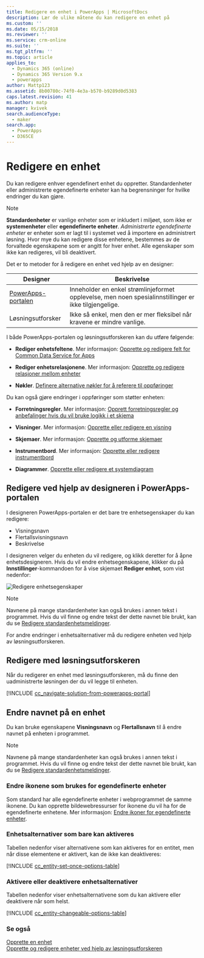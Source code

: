 ```yaml
---
title: Redigere en enhet i PowerApps | MicrosoftDocs
description: Lær de ulike måtene du kan redigere en enhet på
ms.custom: ''
ms.date: 05/15/2018
ms.reviewer: ''
ms.service: crm-online
ms.suite: ''
ms.tgt_pltfrm: ''
ms.topic: article
applies_to:
  - Dynamics 365 (online)
  - Dynamics 365 Version 9.x
  - powerapps
author: Mattp123
ms.assetid: 8b00780c-74f0-4e3a-b570-b9289d0d5383
caps.latest.revision: 41
ms.author: matp
manager: kvivek
search.audienceType:
  - maker
search.app:
  - PowerApps
  - D365CE
---
```

# <a name="edit-an-entity"></a>Redigere en enhet

Du kan redigere enhver egendefinert enhet du oppretter. Standardenheter eller administrerte egendefinerte enheter kan ha begrensninger for hvilke endringer du kan gjøre.  
  
> [!NOTE]
> **Standardenheter** er vanlige enheter som er inkludert i miljøet, som ikke er **systemenheter** eller **egendefinerte enheter**. *Administrerte egendefinerte enheter* er enheter som er lagt til i systemet ved å importere en administrert løsning. Hvor mye du kan redigere disse enhetene, bestemmes av de forvaltede egenskapene som er angitt for hver enhet. Alle egenskaper som ikke kan redigeres, vil bli deaktivert. 

Det er to metoder for å redigere en enhet ved hjelp av en designer:

|Designer|Beskrivelse|
|--|--|
|[PowerApps-portalen](https://web.powerapps.com/?utm_source=padocs&utm_medium=linkinadoc&utm_campaign=referralsfromdoc)|Inneholder en enkel strømlinjeformet opplevelse, men noen spesialinnstillinger er ikke tilgjengelige.|
|Løsningsutforsker|Ikke så enkel, men den er mer fleksibel når kravene er mindre vanlige.|

I både PowerApps-portalen og løsningsutforskeren kan du utføre følgende:

- **Rediger enhetsfeltene**. Mer informasjon: [Opprette og redigere felt for Common Data Service for Apps](create-edit-fields.md)
  
- **Rediger enhetsrelasjonene**. Mer informasjon: [Opprette og redigere relasjoner mellom enheter](create-edit-entity-relationships.md)

- **Nøkler**. [Definere alternative nøkler for å referere til oppføringer](define-alternate-keys-reference-records.md)
  
Du kan også gjøre endringer i oppføringer som støtter enheten:  

- **Forretningsregler**. Mer informasjon: [Opprett forretningsregler og anbefalinger hvis du vil bruke logikk i et skjema](../model-driven-apps/create-business-rules-recommendations-apply-logic-form.md)

- **Visninger**. Mer informasjon: [Opprette eller redigere en visning](../model-driven-apps/create-edit-views.md)
  
- **Skjemaer**. Mer informasjon: [Opprette og utforme skjemaer](../model-driven-apps/create-design-forms.md)

- **Instrumentbord**. Mer informasjon: [Opprette eller redigere instrumentbord](../model-driven-apps/create-edit-dashboards.md)

- **Diagrammer**. [Opprette eller redigere et systemdiagram](../model-driven-apps/create-edit-system-chart.md)

## <a name="edit-using-powerapps-portal-designer"></a>Redigere ved hjelp av designeren i PowerApps-portalen

I designeren PowerApps-portalen er det bare tre enhetsegenskaper du kan redigere:
 - Visningsnavn
 - Flertallsvisningsnavn
 - Beskrivelse

I designeren velger du enheten du vil redigere, og klikk deretter for å åpne enhetsdesigneren. Hvis du vil endre enhetsegenskapene, klikker du på **Innstillinger**-kommandoen for å vise skjemaet **Rediger enhet**, som vist nedenfor:

![Redigere enhetsegenskaper](media/edit-entity-properties-powerapps-portal-designer.png)

> [!NOTE]
>  Navnene på mange standardenheter kan også brukes i annen tekst i programmet. Hvis du vil finne og endre tekst der dette navnet ble brukt, kan du se [Redigere standardenhetsmeldinger](edit-system-entity-messages.md).

For andre endringer i enhetsalternativer må du redigere enheten ved hjelp av løsningsutforskeren.

## <a name="edit-using-solution-explorer"></a>Redigere med løsningsutforskeren

Når du redigerer en enhet med løsningsutforskeren, må du finne den uadministrerte løsningen der du vil legge til enheten.

[!INCLUDE [cc_navigate-solution-from-powerapps-portal](../../includes/cc_navigate-solution-from-powerapps-portal.md)]
  
<a name="BKMK_ChangeEntityName"></a> 
  
## <a name="change-the-name-of-an-entity"></a>Endre navnet på en enhet  

Du kan bruke egenskapene **Visningsnavn** og **Flertallsnavn** til å endre navnet på enheten i programmet. 

> [!NOTE]
>  Navnene på mange standardenheter kan også brukes i annen tekst i programmet. Hvis du vil finne og endre tekst der dette navnet ble brukt, kan du se [Redigere standardenhetsmeldinger](edit-system-entity-messages.md).
  
<a name="BKMK_ChangeEntityIcon"></a>   

###  <a name="change-the-icons-used-for-custom-entities"></a>Endre ikonene som brukes for egendefinerte enheter  

Som standard har alle egendefinerte enheter i webprogrammet de samme ikonene. Du kan opprette bildewebressurser for ikonene du vil ha for de egendefinerte enhetene. Mer informasjon: [Endre ikoner for egendefinerte enheter](../model-driven-apps/change-custom-entity-icons.md).  
  
<a name="BKMK_EnableOptions"></a>  
 
###  <a name="entity-options-that-can-only-be-enabled"></a>Enhetsalternativer som bare kan aktiveres  

Tabellen nedenfor viser alternativene som kan aktiveres for en entitet, men når disse elementene er aktivert, kan de ikke kan deaktiveres:  

[!INCLUDE [cc_entity-set-once-options-table](../../includes/cc_entity-set-once-options-table.md)] 
  
<a name="BKMK_EnableDisableOptions"></a>  
 
###  <a name="enable-or-disable-entity-options"></a>Aktivere eller deaktivere enhetsalternativer  

Tabellen nedenfor viser enhetsalternativene som du kan aktivere eller deaktivere når som helst.  

[!INCLUDE [cc_entity-changeable-options-table](../../includes/cc_entity-changeable-options-table.md)] 

### <a name="see-also"></a>Se også

[Opprette en enhet](create-edit-entities.md)<br />
[Opprette og redigere enheter ved hjelp av løsningsutforskeren](create-edit-entities-solution-explorer.md)
